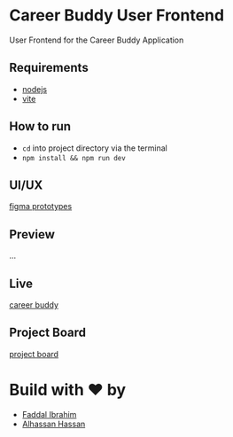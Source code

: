 # Career Buddy User Frontend

User Frontend for the Career Buddy Application

## Requirements

- [nodejs](https://nodejs.org/en/download/)
- [vite](https://vitejs.dev/guide/)

## How to run

- `cd` into project directory via the terminal
- `npm install && npm run dev`

## UI/UX

[figma prototypes](https://www.figma.com/file/yU01nThfvQtvrqn2BSqyC3/ui-ux?node-id=6%3A2&t=H4Gh3jsr6StnrVn4-1)

## Preview

...

## Live

[career buddy](https://career-buddy-capstone.web.app/)

## Project Board

[project board](https://github.com/orgs/Ashesi-Org/projects/2)

# Build with ❤️ by

- [Faddal Ibrahim](https://github.com/faddalibrahim)
- [Alhassan Hassan](https://github.com/alhassan-hassan)
